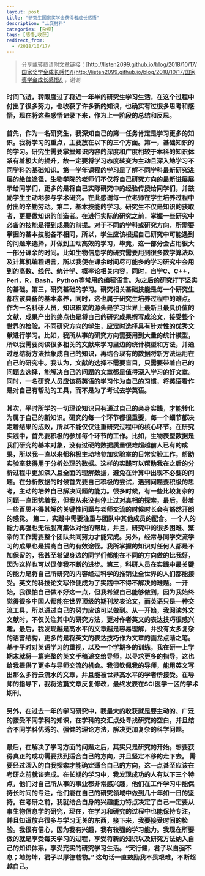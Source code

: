 ```yaml
---
layout: post
title: "研究生国家奖学金获得者成长感悟"
description: "上交材料"
categories: [杂项]
tags: [感悟,收获]
redirect_from:
  - /2018/10/17/
---
```

> 分享或转载请附文章链接：[http://listen2099.github.io/blog/2018/10/17/国家奖学金成长感悟/](http://listen2099.github.io/blog/2018/10/17/国家奖学金成长感悟/) ，谢谢
	
### 	时间飞逝，转眼度过了将近一年半的研究生学习生活，在这个过程中付出了很多努力，也收获了许多新的知识，也确实有过很多思考和感悟，现在将这些感悟记录下来，作为上一阶段的总结和反思。

### 	首先，作为一名研究生，我深知自己的第一任务肯定是学习更多的知识。我将学习的重点，主要放在以下的三个方面。第一，基础知识的的学习。研究生需要掌握知识内容的深度和广度相较于本科的知识体系有着极大的提升，故一定要将学习态度转变为主动且深入地学习不同学科的基础知识。第一学年课程的学习是了解不同学科最新研究进展的绝佳途径，生物学院的老师们不仅将自己研究方向的最新进展展示给同学们，更多的是将自己实际研究中的经验传授给同学们，并鼓励学生主动地参与学术研究。在此感谢每一位老师在学生培养过程中付出的辛勤劳动。第二，基本技能的学习。研究生不仅是知识的获取者，更要做知识的创造者。在进行实际的研究之前，掌握一些研究中必备的技能是得到成果的前提。对于不同的学科或研究方向，所需要掌握的基本技能各不相同，所以，学生应该根据自己研究中可能遇到的问题来选择，并做到主动高效的学习，毕竟，这一部分会占用很大一部分课余的时间。比如生物信息学的研究需要用到很多数学算法以及计算机编程语言，所以我便在课余时间尽可能多的学习研究中会用到的高数、线代、统计学、概率论相关内容，同时，自学C、C++，Perl，R，Bash，Python等常用的编程语言。为之后的研究打下坚实的基础。第三，研究基础的学习。研究相关基础技能是每一个研究生都应该具备的基本素养，同时，这也属于研究生培养过程中的难点。作为一名科研人员，知识积累的源头是学习世界上最新且最具价值的文献，成果产出的终点也是将自己的研究成果撰写成论文，接受整个世界的检验。不同研究方向的学生，应定时选择具有针对性的优秀文献进行学习。比如，我所从事的研究方向需要用到大量的统计模型，所以我需要阅读很多相关的文献来学习里边的统计模型和方法，并通过总结将方法抽象成自己的知识，再结合现有的数据将新方法运用在自己的研究中。我认为，文献的选择不需要盲目，只需要带着自己的问题去选择，能解决自己的问题的文章都是值得深入学习的好文章。同时，一名研究人员应该将英语的学习作为自己的习惯，将英语看作是对自己有帮助的工具，而不是为了考试去学英语。

### 	其次，平时所学的一切理论知识只有通过自己的亲身实践，才能转化为属于自己的新知识。研究的每一个环节都很重要，每一个细节都决定着结果的成败，所以不能仅仅注重研究过程中的核心环节。在研究实践中，首先要积极的参加每个环节的工作。比如，生物表型数据是我们研究的基本对象，没有过硬的数据质量很难超越前人已有的成果，所以我一直以来都积极主动地参加实验室的日常实验工作，帮助实验室获得用于分析处理的数据。这样的实践可以帮助我在之后的分析过程中更加深入且全面的理解数据，避免在计算中出现不必要的问题。在分析数据的时候首先要自己积极的尝试，遇到问题要积极的思考，主动的培养自己解决问题的能力。很多时候，有一些比较复杂的问题一直困扰着我，但我从来没有停止过对真相的探索，最后，带着一些百思不得其解的关键性问题与老师交流的时候时长会有豁然开朗的感觉。 第二，实践中需要注重与团队中其他成员的配合。一个人的能力再强也无法脱离集体对他的帮助，并且，研究中的很多困难、繁杂的工作需要整个团队共同努力才能完成。另外，经常与同学交流学习的成果也是提高自己的有效途径。我所掌握的知识对任何人都是不加保留的，我甚至希望身边的同学们都能在不同的方向做的比我好，因为这样也可以促使我不断的进步。第三，科研人员在实践中最关键的能力是将自己所研究的内容经过科学的推销让全世界的人们都能接受。英文的科技论文写作便成为了实践中不得不解决的难题。一开始，我很怕自己做不好这一点，但我希望自己能够做到，因为我始终觉得很多中国人都能在世界顶级的期刊发表论文，而英语只是一种交流工具，所以通过自己的努力应该可以做到。从一开始，我阅读外文文献时，不仅关注其中的研究方法，更对作者英文的表达技巧很感兴趣，最后，我发现越是高水平的文章越是容易理解，并没有太多复杂的语言结构，更多的是将英文的表达技巧作为文章的画龙点睛之笔。基于平时对英语学习的重视，以及一个学期多的训练，我在研一上学期末就将一篇完整的英文手稿递交给导师，以寻求更多的指导，这也给我提供了更多与导师交流的机会。我很钦佩我的导师，能用英文写出那么多行云流水的文章，并且能被世界高水平的学者所接受。在导师的指导下，我将这篇文章反复修改，最终发表在SCI医学一区的学术期刊。

### 	另外，在过去一年的学习研究中，我最大的收获就是要主动的、广泛的接受不同学科的知识，在学科的交汇点处寻找研究的空白，并且结合不同学科优秀的、强健的理论方法，解决更加复杂的科学问题。

### 	最后，在解决了学习方面的问题之后，其实只是研究的开始。想要获得真正的成功需要找到适合自己的方向，并且坚定不移的走下去。 需要经过深入的自我探索才能确定适合自己的方向，这一点甚至应该在考研之前就该完成。在长期的学习中，我发现成功的人有以下三个特点，他们对自己所从事的事业都非常感兴趣，他们在工作学习中能保持长时间的专注，他们能在自己的研究领域中做到几十年如一日的坚持。在考研之前，我就结合自身的兴趣能力特点决定了自己一定要从事生物信息学的研究，现在，在学习和研究的过程中也能保持专注，并且知道放弃很多与学习无关的东西，接下来，我要接受时间的检验。我很有信心，因为我有兴趣，我有较强的学习能力。我现在所要做的就是享受每天学习的过程，享受将新的知识以及研究方法纳入自己的知识体系，享受充实的研究学习生活。“天行健，君子以自强不息；地势坤，君子以厚德载物。” 这句话一直鼓励我不畏艰难，不断超越自己。

